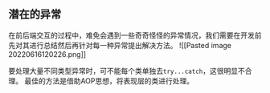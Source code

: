 ## 潜在的异常
在前后端交互的过程中，难免会遇到一些奇奇怪怪的异常情况，我们需要在开发前先对其进行总结然后再针对每一种异常提出解决方法。
![[Pasted image 20220616120226.png]]

要处理大量不同类型异常时，可不能每个类单独去`try...catch`，这很明显不合理。
最佳的方法是借助AOP思想，将表现层的类进行处理。